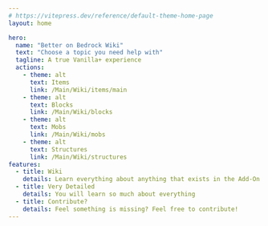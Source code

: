 ```yaml
---
# https://vitepress.dev/reference/default-theme-home-page
layout: home

hero:
  name: "Better on Bedrock Wiki"
  text: "Choose a topic you need help with"
  tagline: A true Vanilla+ experience
  actions:
    - theme: alt
      text: Items
      link: /Main/Wiki/items/main
    - theme: alt
      text: Blocks
      link: /Main/Wiki/blocks
    - theme: alt
      text: Mobs
      link: /Main/Wiki/mobs
    - theme: alt
      text: Structures
      link: /Main/Wiki/structures
features:
  - title: Wiki
    details: Learn everything about anything that exists in the Add-On
  - title: Very Detailed
    details: You will learn so much about everything
  - title: Contribute?
    details: Feel something is missing? Feel free to contribute!
---
```



